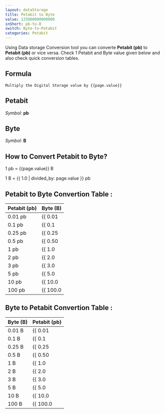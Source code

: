 ```yaml
---
layout: dataStorage
title: Petabit to Byte
value: 125000000000000
inShort: pb-to-B
switch: Byte-to-Petabit
categories: Petabit
---
```


Using Data storage Conversion tool you can converte **Petabit (pb)** to **Petabit (pb)** or vice versa. Check 1 Petabit and Byte value given below and also check quick conversion tables.

## Formula
`Multiply the Digital Storage value by {{page.value}}`

## Petabit
*Symbol:* **pb**

## Byte
*Symbol:* **B**

## How to Convert Petabit to Byte?

1 pb = {{page.value}} B

1 B = {{ 1.0 | divided_by: page.value }} pb


## Petabit to Byte Convertion Table :

| Petabit (pb) | Byte (B) |
| ---- | ---- |
| 0.01 pb | {{ 0.01 | times: page.value }} B |
| 0.1 pb | {{ 0.1 | times: page.value }} B |
| 0.25 pb | {{ 0.25 | times: page.value }} B |
| 0.5 pb | {{ 0.50 | times: page.value }} B |
| 1 pb | {{ 1.0 | times: page.value }} B |
| 2 pb | {{ 2.0 | times: page.value }} B |
| 3 pb | {{ 3.0 | times: page.value }} B |
| 5 pb | {{ 5.0 | times: page.value }} B |
| 10 pb | {{ 10.0 | times: page.value }} B |
| 100 pb | {{ 100.0 | times: page.value }} B |

## Byte to Petabit Convertion Table :

| Byte (B) | Petabit (pb) |
| ---- | ---- |
| 0.01 B | {{ 0.01 | divided_by: page.value }} pb |
| 0.1 B | {{ 0.1 | divided_by: page.value }} pb |
| 0.25 B | {{ 0.25 | divided_by: page.value }} pb |
| 0.5 B | {{ 0.50 | divided_by: page.value }} pb |
| 1 B | {{ 1.0 | divided_by: page.value }} pb |
| 2 B | {{ 2.0 | divided_by: page.value }} pb |
| 3 B | {{ 3.0 | divided_by: page.value }} pb |
| 5 B | {{ 5.0 | divided_by: page.value }} pb |
| 10 B | {{ 10.0 | divided_by: page.value }} pb |
| 100 B | {{ 100.0 | divided_by: page.value }} pb |


<script>
document.getElementById('selectInput')[18].selected = true
document.getElementById('selectOutput')[1].selected = true
</script>
